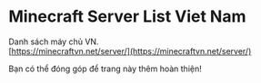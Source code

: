 # Minecraft Server List Viet Nam

Danh sách máy chủ VN.<br>
[https://minecraftvn.net/server/](https://minecraftvn.net/server/)

Bạn có thể đóng góp để trang này thêm hoàn thiện!
